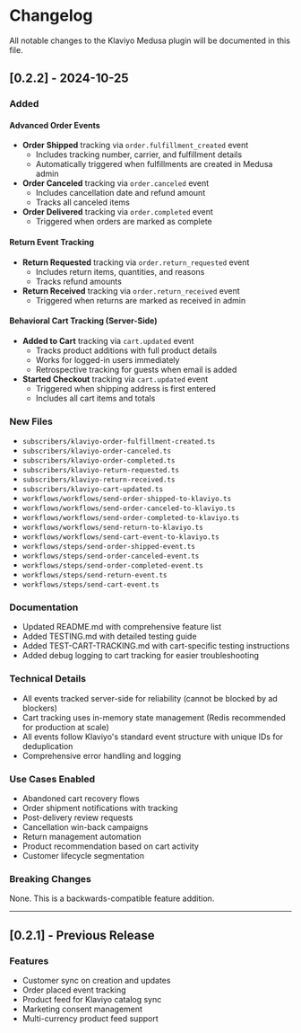 # Changelog

All notable changes to the Klaviyo Medusa plugin will be documented in this file.

## [0.2.2] - 2024-10-25

### Added

#### Advanced Order Events
- **Order Shipped** tracking via `order.fulfillment_created` event
  - Includes tracking number, carrier, and fulfillment details
  - Automatically triggered when fulfillments are created in Medusa admin
- **Order Canceled** tracking via `order.canceled` event
  - Includes cancellation date and refund amount
  - Tracks all canceled items
- **Order Delivered** tracking via `order.completed` event
  - Triggered when orders are marked as complete

#### Return Event Tracking
- **Return Requested** tracking via `order.return_requested` event
  - Includes return items, quantities, and reasons
  - Tracks refund amounts
- **Return Received** tracking via `order.return_received` event
  - Triggered when returns are marked as received in admin

#### Behavioral Cart Tracking (Server-Side)
- **Added to Cart** tracking via `cart.updated` event
  - Tracks product additions with full product details
  - Works for logged-in users immediately
  - Retrospective tracking for guests when email is added
- **Started Checkout** tracking via `cart.updated` event
  - Triggered when shipping address is first entered
  - Includes all cart items and totals

### New Files
- `subscribers/klaviyo-order-fulfillment-created.ts`
- `subscribers/klaviyo-order-canceled.ts`
- `subscribers/klaviyo-order-completed.ts`
- `subscribers/klaviyo-return-requested.ts`
- `subscribers/klaviyo-return-received.ts`
- `subscribers/klaviyo-cart-updated.ts`
- `workflows/workflows/send-order-shipped-to-klaviyo.ts`
- `workflows/workflows/send-order-canceled-to-klaviyo.ts`
- `workflows/workflows/send-order-completed-to-klaviyo.ts`
- `workflows/workflows/send-return-to-klaviyo.ts`
- `workflows/workflows/send-cart-event-to-klaviyo.ts`
- `workflows/steps/send-order-shipped-event.ts`
- `workflows/steps/send-order-canceled-event.ts`
- `workflows/steps/send-order-completed-event.ts`
- `workflows/steps/send-return-event.ts`
- `workflows/steps/send-cart-event.ts`

### Documentation
- Updated README.md with comprehensive feature list
- Added TESTING.md with detailed testing guide
- Added TEST-CART-TRACKING.md with cart-specific testing instructions
- Added debug logging to cart tracking for easier troubleshooting

### Technical Details
- All events tracked server-side for reliability (cannot be blocked by ad blockers)
- Cart tracking uses in-memory state management (Redis recommended for production at scale)
- All events follow Klaviyo's standard event structure with unique IDs for deduplication
- Comprehensive error handling and logging

### Use Cases Enabled
- Abandoned cart recovery flows
- Order shipment notifications with tracking
- Post-delivery review requests
- Cancellation win-back campaigns
- Return management automation
- Product recommendation based on cart activity
- Customer lifecycle segmentation

### Breaking Changes
None. This is a backwards-compatible feature addition.

---

## [0.2.1] - Previous Release

### Features
- Customer sync on creation and updates
- Order placed event tracking
- Product feed for Klaviyo catalog sync
- Marketing consent management
- Multi-currency product feed support

